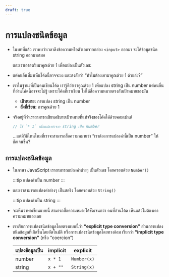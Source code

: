 ```yaml
---
draft: true
---
```


# การแปลงชนิดข้อมูล

<script setup>
  import { reactive } from 'vue'
  import JsConsole from './components/JsConsole.vue'
  import CodeTemplate from './components/CodeTemplate.vue'
</script>

- ในบทที่แล้ว
  เราพบว่าเวลาดึงข้อความหรือตัวเลขจากกล่อง `<input>` ออกมา
  จะได้ข้อมูลชนิด string ออกมาเสมอ

  <JsConsole input="num.value" :output="{value: '42'}" />

  และเราเอาสตริงมาคูณด้วย 1 เพื่อแปลงเป็นตัวเลข:

  <JsConsole input="num.value * 1" :output="{value: 42}" />

- แต่คนอื่นที่มาเห็นโค้ดนี้อาจจะงง และสงสัยว่า
  “ทำไมต้องเอามาคูณด้วย 1 ด้วยล่ะ?”

- เราในฐานะที่เป็นคนเขียนโค้ด เรารู้ดีว่าเราคูณด้วย 1 เพื่อแปลง string เป็น number
  แต่คนอื่นที่อ่านโค้ดนี้อาจจะไม่รู้
  เพราะโค้ดที่เราเขียน ไม่ได้สื่อความหมายตรงกับเป้าหมายของมัน

  - **เป้าหมาย:** การแปลง string เป็น number
  - **สิ่งที่เขียน:** การคูณด้วย 1

- จริงอยู่ที่ว่าเราสามารถเขียนอธิบายเป้าหมายที่แท้จริงของโค้ดได้ด้วยคอมเม้นต์

  ```js
  // ใช้ `* 1` เพื่อแปลงค่าจาก string เป็น number
  ```

  …แต่มีวิธีไหนไหมที่เราจะสามารถสื่อความหมายว่า
  “เราต้องการแปลงค่านี้เป็น number”
  ให้ชัดเจนขึ้น?

## การแปลงชนิดข้อมูล

- ในภาษา JavaScript เราสามารถแปลงค่าต่างๆ เป็นตัวเลข โดยครอบด้วย `Number()`

  <JsConsole input="Number(num.value)" :output="{value: 42}" />

  :::tip แปลงค่าเป็น number
  <CodeTemplate template="Number( :: [placeholder] expression :: )" />
  :::

- และเราสามารถแปลงค่าต่างๆ เป็นสตริง โดยครอบด้วย `String()`

  <JsConsole input="String(1)" :output="{value: '1'}" />

  :::tip แปลงค่าเป็น string
  <CodeTemplate template="String( :: [placeholder] expression :: )" />
  :::

- จะเห็นว่าพอเขียนแบบนี้ สามารถสื่อความหมายได้ชัดเจนกว่า
  คนที่อ่านโค้ด เห็นแล้วไม่ต้องเดาความหมายเองเลย

- เราเรียกการแปลงชนิดข้อมูลโดยตรงแบบนี้ว่า **“explicit type conversion”**
  ส่วนการแปลงชนิดข้อมูลที่เกิดขึ้นโดยอัตโนมัติ หรือการแปลงชนิดข้อมูลโดยทางอ้อม เรียกว่า **“implicit type conversion”** (หรือ “coercion”)

  | แปลงข้อมูลเป็น | implicit | explicit    |
  | -------------- | -------- | ----------- |
  | number         | `x * 1`  | `Number(x)` |
  | string         | `x + ""` | `String(x)` |
